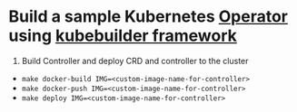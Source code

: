 # Build a sample Kubernetes [Operator](https://kubernetes.io/docs/concepts/extend-kubernetes/operator/) using [kubebuilder framework](https://book.kubebuilder.io/)

1. Build Controller and deploy CRD and controller to the cluster

- `make docker-build IMG=<custom-image-name-for-controller>`
- `make docker-push IMG=<custom-image-name-for-controller>`
- `make deploy IMG=<custom-image-name-for-controller>`
